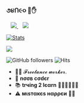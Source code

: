 ### ૭૪Ո૯૦  💜✋

</a>&nbsp;&nbsp; <a href="https://t.me/Gxneo">
    <img src="https://img.shields.io/badge/%20%F0%9F%92%99-Telegram-blue?style=for-the-badge" /> 
</a>&nbsp;&nbsp; <a href="https://instagram.com/gx.neo_">
    <img src="https://img.shields.io/badge/instagram-%23E4405F.svg?&style=for-the-badge&logo=instagram&logoColor=white" />        

[![Stats](https://github-readme-stats.vercel.app/api?username=Gxneo&hide=prs&count_private=true&show_icons=true&theme=algolia)](https://github.com/anuraghazra/github-readme-stats)

<a href="https://github.com/Gxneo">
    <img src="https://github-readme-streak-stats.herokuapp.com/?user=GxNeo&theme=tokyonight" />
  </a>
            
![GitHub followers](https://img.shields.io/github/followers/Gxneo?style=social)     ![Hits](https://hits.seeyoufarm.com/api/count/incr/badge.svg?url=https://github.com/Gxneo/)

- 👨‍💼 𝓕𝓻𝓮𝓮𝓵𝓪𝓷𝓬𝓮  𝔀𝓸𝓻𝓴𝓮𝓻.
- 🌚 <b>nσσв cσdєr</b>
- 📚 <b>trчíng 2 lєαrn</b> 🚶🏻‍♂️🚶🏻‍♂️
- ⚠️ <b>мιѕтαкєѕ нαρρєи</b> 🤷‍♂️
